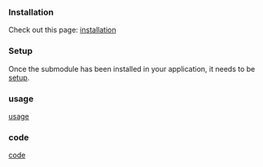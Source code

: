 
<!--@include: ../../src/features/docs/intro.md-->

### Installation

Check out this page: [installation](../../src/features/docs/installation.md)

### Setup

Once the submodule has been installed in your application, it needs to be [setup](../../src/features/docs/setup.md).

### usage

[usage](../../src/features/docs/usage.md)

### code

[code](../../src/features/docs/code.md)

